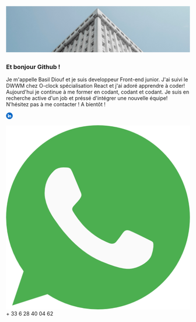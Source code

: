 # ![BasilDiouf](https://github.com/BasilDiouf/BasilDiouf/blob/main/White%20Business%20Architecture%20LinkedIn%20Banner.png)

### Et bonjour Github ! 

Je m'appelle Basil Diouf et je suis developpeur Front-end junior. J'ai suivi le DWWM chez O-clock spécialisation React et j'ai adoré apprendre à coder! Aujourd'hui je continue à me former en codant, codant et codant. Je suis en recherche active d'un job et préssé d'intégrer une nouvelle équipe! N'hésitez pas à me contacter ! A bientôt !

<p>
  <a href="https://www.linkedin.com/in/basil-diouf/"><img height="18" src="https://github.com/BasilDiouf/BasilDiouf/blob/main/linkedin.png"></a>
</p>
<p>
  <a><img src="https://github.com/BasilDiouf/BasilDiouf/blob/main/whatsapp.png">+ 33 6 28 40 04 62</a>
</p>

